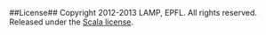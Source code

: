 ##License##
Copyright 2012-2013 LAMP, EPFL. All rights reserved. 
Released under the [Scala license](http://www.scala-lang.org/node/146).
